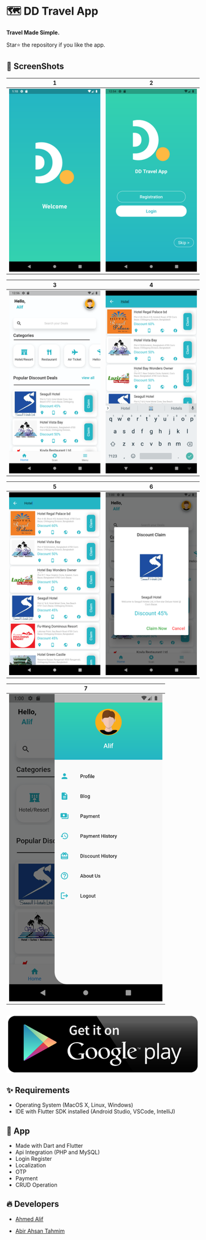 # 🗺️ DD Travel App

**Travel Made Simple.**

Star⭐ the repository if you like the app.


## 📸 ScreenShots

|1 | 2|
|------|-------|
|<img src="screenshots/1.png" width="400">|<img src="screenshots/2.png" width="400">|

| 3 | 4|
|------|-------|
|<img src="screenshots/3.png" width="400">|<img src="screenshots/4.png" width="400">|

| 5 | 6|
|------|-------|
|<img src="screenshots/5.png" width="400">|<img src="screenshots/6.png" width="400">|

| 7 |
|------|
|<img src="screenshots/7.png" width="400">|

##
[![DD Travel APP](https://github.com/thealiflab/DD_APP/blob/main/screenshots/playstore.png)](https://play.google.com/store/apps/details?id=com.limited.dd_app&hl=en_US)

## ✨ Requirements
* Operating System (MacOS X, Linux, Windows)
* IDE with Flutter SDK installed (Android Studio, VSCode, IntelliJ)

## 📱 App
* Made with Dart and Flutter
* Api Integration (PHP and MySQL)
* Login Register
* Localization
* OTP
* Payment
* CRUD Operation

## 🔥 Developers
- [Ahmed Alif](https://www.linkedin.com/in/alif09)

- [Abir Ahsan Tahmim](https://www.linkedin.com/in/abir-ahsan-tahmim-338785148)

